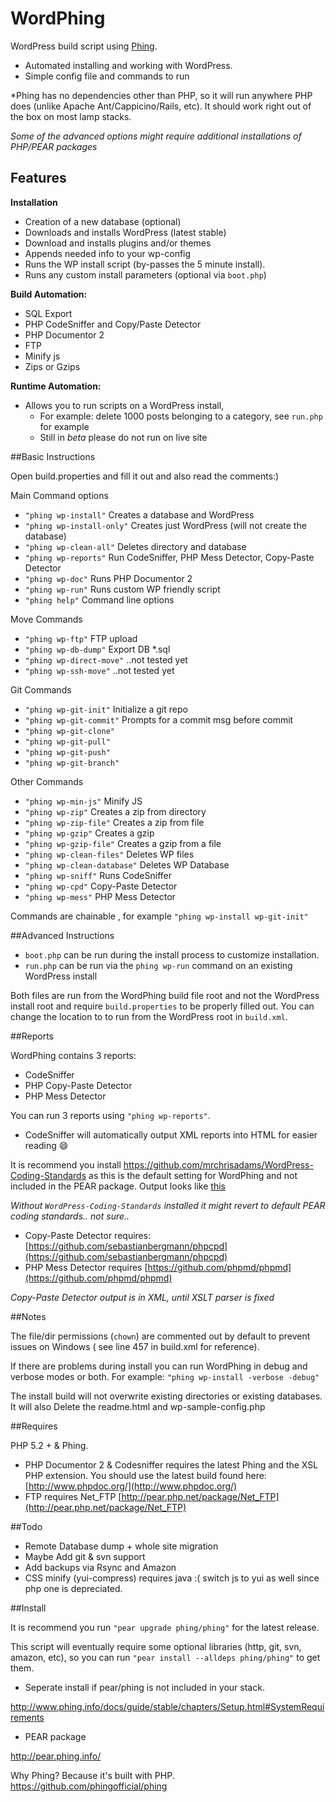 WordPhing
=========

WordPress build script using [Phing](http://www.phing.info/).

- Automated installing and working with WordPress.
- Simple config file and commands to run


*Phing has no dependencies other than PHP, so it will run anywhere PHP does (unlike Apache Ant/Cappicino/Rails, etc). It should work right out of the box on most lamp stacks.

*Some of the advanced options might require additional installations of PHP/PEAR packages*

## Features

**Installation**

- Creation of a new database (optional)
- Downloads and installs WordPress (latest stable)
- Download and installs plugins and/or themes
- Appends needed info to your wp-config
- Runs the WP install script (by-passes the 5 minute install).
- Runs any custom install parameters (optional via `boot.php`)

**Build Automation:**

- SQL Export
- PHP CodeSniffer and Copy/Paste Detector
- PHP Documentor 2
- FTP
- Minify js
- Zips or Gzips 

**Runtime Automation:**

- Allows you to run scripts on a WordPress install, 
    - For example: delete 1000 posts belonging to a category,  see `run.php` for example
    - Still in *beta* please do not run on live site

##Basic Instructions

Open build.properties and fill it out and also read the comments:)

Main Command options

- `"phing wp-install"`         Creates a database and WordPress
- `"phing wp-install-only"`    Creates just WordPress (will not create the database)
- `"phing wp-clean-all"`       Deletes directory and database 
- `"phing wp-reports"`         Run CodeSniffer, PHP Mess Detector, Copy-Paste Detector
- `"phing wp-doc"`             Runs PHP Documentor 2
- `"phing wp-run"`             Runs custom WP friendly script
- `"phing help"`               Command line options

Move Commands      

- `"phing wp-ftp"`             FTP upload
- `"phing wp-db-dump"`         Export DB *.sql
- `"phing wp-direct-move"`     ..not tested yet    
- `"phing wp-ssh-move"`        ..not tested yet

Git Commands

- `"phing wp-git-init"`        Initialize a git repo   
- `"phing wp-git-commit"`      Prompts for a commit msg before commit      
- `"phing wp-git-clone"`             
- `"phing wp-git-pull"`          
- `"phing wp-git-push"`
- `"phing wp-git-branch"`    


Other Commands

- `"phing wp-min-js"`          Minify JS
- `"phing wp-zip"`             Creates a zip from directory
- `"phing wp-zip-file"`        Creates a zip from file
- `"phing wp-gzip"`            Creates a gzip
- `"phing wp-gzip-file"`       Creates a gzip from a file
- `"phing wp-clean-files"`     Deletes WP files
- `"phing wp-clean-database"`  Deletes WP Database
- `"phing wp-sniff"`           Runs CodeSniffer
- `"phing wp-cpd"`             Copy-Paste Detector
- `"phing wp-mess"`            PHP Mess Detector


Commands are chainable , for example `"phing wp-install wp-git-init"`   

 
##Advanced Instructions


-  `boot.php` can be run during the install process to customize installation.
-  `run.php` can be run via the `phing wp-run` command on an existing WordPress install

Both files are run from the WordPhing build file root and not the WordPress install root and require `build.properties` to be properly filled out. You can change the location to to run from the WordPress root in `build.xml`. 

##Reports

WordPhing contains 3 reports: 

- CodeSniffer
- PHP Copy-Paste Detector
- PHP Mess Detector

You can run 3 reports using `"phing wp-reports"`.

- CodeSniffer will automatically output XML reports into HTML for easier reading :smile:

 It is recommend you install https://github.com/mrchrisadams/WordPress-Coding-Standards as this is the default setting for WordPhing and not included in the PEAR package. Output looks like [this](https://raw.github.com/wycks/CodeSnifferToHTML/master/screenshot.jpg)

*Without `WordPress-Coding-Standards` installed it might revert to default PEAR coding standards.. not sure..*

- Copy-Paste Detector requires: [https://github.com/sebastianbergmann/phpcpd](https://github.com/sebastianbergmann/phpcpd)
- PHP Mess Detector requires [https://github.com/phpmd/phpmd](https://github.com/phpmd/phpmd)

*Copy-Paste Detector output is in XML, until XSLT parser is fixed*

##Notes

The file/dir permissions (`chown`)  are commented out by default to prevent issues on Windows ( see line 457 in build.xml for reference).

If there are problems during install you can run WordPhing in debug and verbose modes or both.
For example: `"phing wp-install -verbose -debug"`

The install build will not overwrite existing directories or existing databases. It will also Delete the readme.html and wp-sample-config.php


##Requires

PHP 5.2 + & Phing.

 - PHP Documentor 2 & Codesniffer requires the latest Phing and the XSL PHP extension. You should use the latest build found here: [http://www.phpdoc.org/](http://www.phpdoc.org/)
 - FTP requires Net_FTP [http://pear.php.net/package/Net_FTP](http://pear.php.net/package/Net_FTP)


##Todo

- Remote Database dump + whole site migration
- Maybe Add git & svn support
- Add backups via Rsync and Amazon
- CSS minify (yui-compress) requires java :( switch js to yui as well since php one is depreciated.


##Install 

It is recommend you run `"pear upgrade phing/phing"` for the latest release.

This script will eventually require some optional libraries (http, git, svn, amazon, etc), so you can run `"pear install --alldeps phing/phing"` to get them.

- Seperate install if pear/phing is not included in your stack.

http://www.phing.info/docs/guide/stable/chapters/Setup.html#SystemRequirements

- PEAR package

http://pear.phing.info/

Why Phing? Because it's built with PHP.
https://github.com/phingofficial/phing
